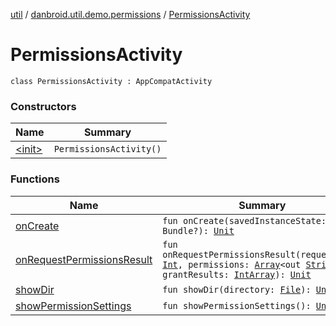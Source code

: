 [util](../../index.md) / [danbroid.util.demo.permissions](../index.md) / [PermissionsActivity](./index.md)

# PermissionsActivity

`class PermissionsActivity : AppCompatActivity`

### Constructors

| Name | Summary |
|---|---|
| [&lt;init&gt;](-init-.md) | `PermissionsActivity()` |

### Functions

| Name | Summary |
|---|---|
| [onCreate](on-create.md) | `fun onCreate(savedInstanceState: Bundle?): `[`Unit`](https://kotlinlang.org/api/latest/jvm/stdlib/kotlin/-unit/index.html) |
| [onRequestPermissionsResult](on-request-permissions-result.md) | `fun onRequestPermissionsResult(requestCode: `[`Int`](https://kotlinlang.org/api/latest/jvm/stdlib/kotlin/-int/index.html)`, permissions: `[`Array`](https://kotlinlang.org/api/latest/jvm/stdlib/kotlin/-array/index.html)`<out `[`String`](https://kotlinlang.org/api/latest/jvm/stdlib/kotlin/-string/index.html)`>, grantResults: `[`IntArray`](https://kotlinlang.org/api/latest/jvm/stdlib/kotlin/-int-array/index.html)`): `[`Unit`](https://kotlinlang.org/api/latest/jvm/stdlib/kotlin/-unit/index.html) |
| [showDir](show-dir.md) | `fun showDir(directory: `[`File`](https://docs.oracle.com/javase/6/docs/api/java/io/File.html)`): `[`Unit`](https://kotlinlang.org/api/latest/jvm/stdlib/kotlin/-unit/index.html) |
| [showPermissionSettings](show-permission-settings.md) | `fun showPermissionSettings(): `[`Unit`](https://kotlinlang.org/api/latest/jvm/stdlib/kotlin/-unit/index.html) |

